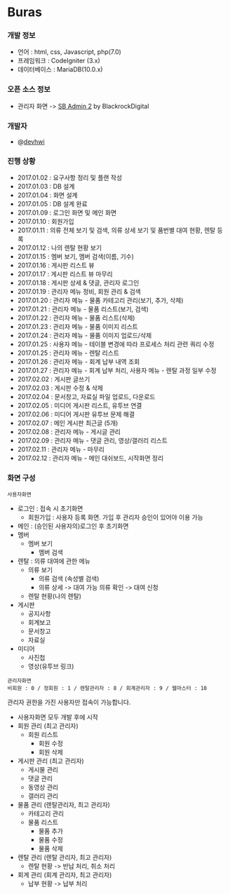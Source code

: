 # Buras
### 개발 정보
  * 언어 : html, css, Javascript, php(7.0)
  * 프레임워크 : CodeIgniter (3.x)
  * 데이터베이스 : MariaDB(10.0.x)

### 오픈 소스 정보
  * 관리자 화면 -> [SB Admin 2](https://github.com/BlackrockDigital/startbootstrap-sb-admin-2) by BlackrockDigital

### 개발자
  * @[devhwi](https://github.com/devhwi)


### 진행 상황
  * 2017.01.02 : 요구사항 정리 및 플랜 작성
  * 2017.01.03 : DB 설계
  * 2017.01.04 : 화면 설계
  * 2017.01.05 : DB 설계 완료
  * 2017.01.09 : 로그인 화면 및 메인 화면
  * 2017.01.10 : 회원가입
  * 2017.01.11 : 의류 전체 보기 및 검색, 의류 상세 보기 및 품번별 대여 현황, 렌탈 등록
  * 2017.01.12 : 나의 렌탈 현황 보기
  * 2017.01.15 : 멤버 보기, 멤버 검색(이름, 기수)
  * 2017.01.16 : 게시판 리스트 뷰
  * 2017.01.17 : 게시판 리스트 뷰 마무리
  * 2017.01.18 : 게시판 상세 & 댓글, 관리자 로그인
  * 2017.01.19 : 관리자 메뉴 정비, 회원 관리 & 검색
  * 2017.01.20 : 관리자 메뉴 - 물품 카테고리 관리(보기, 추가, 삭제)
  * 2017.01.21 : 관리자 메뉴 - 물품 리스트(보기, 검색)
  * 2017.01.22 : 관리자 메뉴 - 물품 리스트(삭제)
  * 2017.01.23 : 관리자 메뉴 - 물품 이미지 리스트
  * 2017.01.24 : 관리자 메뉴 - 물품 이미지 업로드/삭제
  * 2017.01.25 : 사용자 메뉴 - 테이블 변경에 따라 프로세스 처리 관련 쿼리 수정
  * 2017.01.25 : 관리자 메뉴 - 렌탈 리스트
  * 2017.01.26 : 관리자 메뉴 - 회계 납부 내역 조회
  * 2017.01.27 : 관리자 메뉴 - 회계 납부 처리, 사용자 메뉴 - 렌탈 과정 일부 수정
  * 2017.02.02 : 게시판 글쓰기
  * 2017.02.03 : 게시판 수정 & 삭제
  * 2017.02.04 : 문서창고, 자료실 파일 업로드, 다운로드
  * 2017.02.05 : 미디어 게시판 리스트, 유투브 연결
  * 2017.02.06 : 미디어 게시판 유투브 문제 해결
  * 2017.02.07 : 메인 게시판 최근글 (5개)
  * 2017.02.08 : 관리자 메뉴 - 게시글 관리
  * 2017.02.09 : 관리자 메뉴 - 댓글 관리, 영상/갤러리 리스트
  * 2017.02.11 : 관리자 메뉴 - 마무리
  * 2017.02.12 : 관리자 메뉴 - 메인 대쉬보드, 시작화면 정리


### 화면 구성
  ```
  사용자화면
  ```
  * 로그인 : 접속 시 초기화면
    * 회원가입 : 사용자 등록 화면. 가입 후 관리자 승인이 있어야 이용 가능
  * 메인 : (승인된 사용자의)로그인 후 초기화면
  * 멤버
    * 멤버 보기
      * 멤버 검색
  * 렌탈 : 의류 대여에 관한 메뉴
    * 의류 보기
      * 의류 검색 (속성별 검색)
      * 의류 상세 -> 대여 가능 의류 확인 -> 대여 신청
    * 렌탈 현황(나의 렌탈)
  * 게시판
    * 공지사항
    * 회계보고
    * 문서창고
    * 자료실
  * 미디어
    * 사진첩
    * 영상(유투브 링크)


```
관리자화면
비회원 : 0 / 정회원 : 1 / 렌탈관리자 : 8 / 회계관리자 : 9 / 웹마스터 : 10
```
  관리자 권한을 가진 사용자만 접속이 가능합니다.<br>

  * 사용자화면 모두 개발 후에 시작
  * 회원 관리 (최고 관리자)
    * 회원 리스트
      * 회원 수정
      * 회원 삭제
  * 게시판 관리 (최고 관리자)
    * 게시물 관리
    * 댓글 관리
    * 동영상 관리
    * 갤러리 관리
  * 물품 관리 (렌탈관리자, 최고 관리자)
    * 카테고리 관리
    * 물품 리스트
      * 물품 추가
      * 물품 수정
      * 물품 삭제
  * 렌탈 관리 (렌탈 관리자, 최고 관리자)
    * 렌탈 현황 -> 반납 처리, 취소 처리
  * 회계 관리 (회계 관리자, 최고 관리자)
    * 납부 현황 -> 납부 처리
